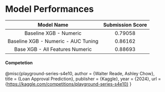 # Model Performances
| **Model Name**                         | **Submission Score**  |
|:--------------------------------------:|:---------------------:|
| Baseline XGB - Numeric                 | 0.79058               |
| Baseline XGB - Numeric - AUC Tuning    | 0.86162               |
| Base XGB - All Features Numeric        | 0.88693               |



#### Competetion
@misc{playground-series-s4e10,
    author = {Walter Reade, Ashley Chow},
    title = {Loan Approval Prediction},
    publisher = {Kaggle},
    year = {2024},
    url = {https://kaggle.com/competitions/playground-series-s4e10}
}
